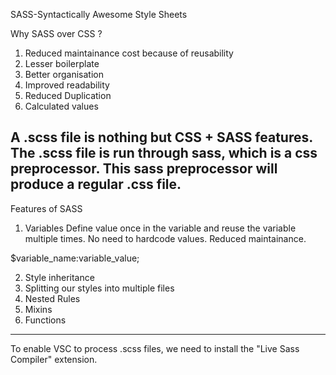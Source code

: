 SASS-Syntactically Awesome Style Sheets

Why SASS over CSS ?

1. Reduced maintainance cost because of reusability
2. Lesser boilerplate
3. Better organisation
4. Improved readability
5. Reduced Duplication
6. Calculated values

A .scss file is nothing but CSS + SASS features.
The .scss file is run through  sass, which is a css preprocessor. 
This sass preprocessor will produce a regular .css file.
-----------------------------------------------------------------------------------------------------------

Features of SASS

1. Variables
Define value once in the variable and reuse the variable multiple times.
No need to hardcode values.
Reduced maintainance.

$variable_name:variable_value;

2. Style inheritance
3. Splitting our styles into multiple files
4. Nested Rules
5. Mixins
6. Functions

-----------------------------------------------------------------------------------------------------------

To enable VSC to process .scss files, we need to install the "Live Sass Compiler" extension.